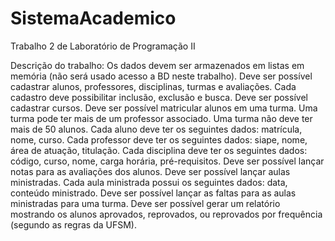 # SistemaAcademico
Trabalho 2 de Laboratório de Programação II

Descrição do trabalho:
Os dados devem ser armazenados em listas em memória (não será usado acesso a BD neste trabalho).
Deve ser possível cadastrar alunos, professores, disciplinas, turmas e avaliações. Cada cadastro deve possibilitar inclusão, exclusão e busca.
Deve ser possível cadastrar cursos.
Deve ser possível matricular alunos em uma turma.
Uma turma pode ter mais de um professor associado.
Uma turma não deve ter mais de 50 alunos.
Cada aluno deve ter os seguintes dados: matrícula, nome, curso.
Cada professor deve ter os seguintes dados: siape, nome, área de atuação, titulação.
Cada disciplina deve ter os seguintes dados: código, curso, nome, carga horária, pré-requisitos.
Deve ser possível lançar notas para as avaliações dos alunos.
Deve ser possível lançar aulas ministradas. Cada aula ministrada possui os seguintes dados: data, conteúdo ministrado.
Deve ser possível lançar as faltas para as aulas ministradas para uma turma.
Deve ser possível gerar um relatório mostrando os alunos aprovados, reprovados, ou reprovados por frequência (segundo as regras da UFSM).
